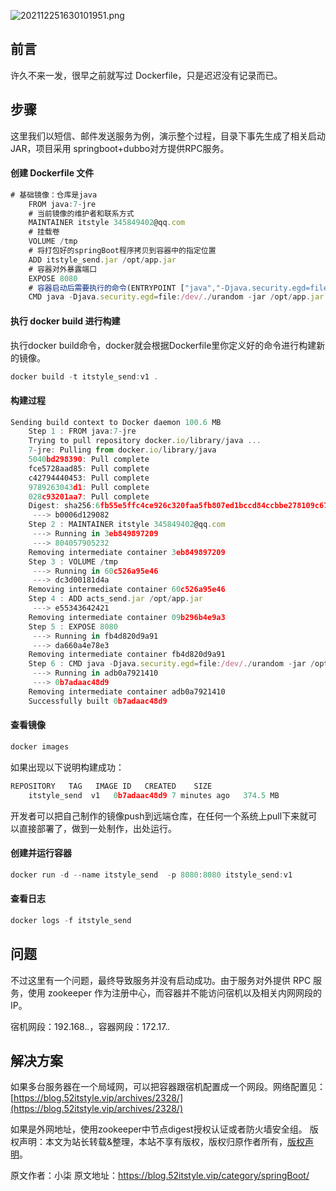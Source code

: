


![202112251630101951.png](https://gitee.com/hezhiyuan007/java-study/raw/master/images/SpringBoot4/386f6d39-d8aa-4272-9139-1793eac2a04f.png)

## 前言

许久不来一发，很早之前就写过 Dockerfile，只是迟迟没有记录而已。

## 步骤

这里我们以短信、邮件发送服务为例，演示整个过程，目录下事先生成了相关启动JAR，项目采用 springboot+dubbo对方提供RPC服务。

#### 创建 Dockerfile 文件


```js 
# 基础镜像：仓库是java
    FROM java:7-jre
    # 当前镜像的维护者和联系方式
    MAINTAINER itstyle 345849402@qq.com
    # 挂载卷
    VOLUME /tmp
    # 将打包好的springBoot程序拷贝到容器中的指定位置
    ADD itstyle_send.jar /opt/app.jar
    # 容器对外暴露端口
    EXPOSE 8080
    # 容器启动后需要执行的命令(ENTRYPOINT ["java","-Djava.security.egd=file:/dev/./urandom","-jar","-Denv=DEV","/opt/app.jar"])
    CMD java -Djava.security.egd=file:/dev/./urandom -jar /opt/app.jar
```

#### 执行 docker build 进行构建

执行docker build命令，docker就会根据Dockerfile里你定义好的命令进行构建新的镜像。

```js 
docker build -t itstyle_send:v1 .
```

#### 构建过程


```js 
Sending build context to Docker daemon 100.6 MB
    Step 1 : FROM java:7-jre
    Trying to pull repository docker.io/library/java ... 
    7-jre: Pulling from docker.io/library/java
    5040bd298390: Pull complete 
    fce5728aad85: Pull complete 
    c42794440453: Pull complete 
    9789263043d1: Pull complete 
    028c93201aa7: Pull complete 
    Digest: sha256:6fb55e5ffc4ce926c320faa5fb807ed1bccd84ccbbe278109c67c5b38684e633
     ---> b0006d129082
    Step 2 : MAINTAINER itstyle 345849402@qq.com
     ---> Running in 3eb849897209
     ---> 804057905232
    Removing intermediate container 3eb849897209
    Step 3 : VOLUME /tmp
     ---> Running in 60c526a95e46
     ---> dc3d00181d4a
    Removing intermediate container 60c526a95e46
    Step 4 : ADD acts_send.jar /opt/app.jar
     ---> e55343642421
    Removing intermediate container 09b296b4e9a3
    Step 5 : EXPOSE 8080
     ---> Running in fb4d820d9a91
     ---> da660a4e78e3
    Removing intermediate container fb4d820d9a91
    Step 6 : CMD java -Djava.security.egd=file:/dev/./urandom -jar /opt/app.jar
     ---> Running in adb0a7921410
     ---> 0b7adaac48d9
    Removing intermediate container adb0a7921410
    Successfully built 0b7adaac48d9
```

#### 查看镜像


```js 
docker images
```

如果出现以下说明构建成功：


```js 
REPOSITORY   TAG   IMAGE ID   CREATED    SIZE
    itstyle_send  v1   0b7adaac48d9 7 minutes ago   374.5 MB
```

开发者可以把自己制作的镜像push到远端仓库，在任何一个系统上pull下来就可以直接部署了，做到一处制作，出处运行。

#### 创建并运行容器


```js 
docker run -d --name itstyle_send  -p 8080:8080 itstyle_send:v1
```

#### 查看日志


```js 
docker logs -f itstyle_send
```

## 问题

不过这里有一个问题，最终导致服务并没有启动成功。由于服务对外提供 RPC 服务，使用 zookeeper 作为注册中心，而容器并不能访问宿机以及相关内网网段的IP。

宿机网段：192.168.*.*，容器网段：172.17.*.*

## 解决方案

如果多台服务器在一个局域网，可以把容器跟宿机配置成一个网段。网络配置见：[https://blog.52itstyle.vip/archives/2328/](https://blog.52itstyle.vip/archives/2328/)

如果是外网地址，使用zookeeper中节点digest授权认证或者防火墙安全组。
版权声明：本文为站长转载&整理，本站不享有版权，版权归原作者所有，[版权声明](https://gitee.com/hezhiyuan007/java-notes/raw/master/disclaimer.md)。




原文作者：小柒 原文地址：https://blog.52itstyle.vip/category/springBoot/